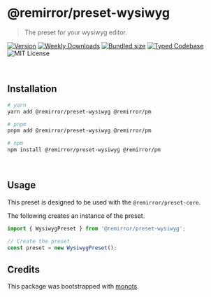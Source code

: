 # @remirror/preset-wysiwyg

> The preset for your wysiwyg editor.

[![Version][version]][npm] [![Weekly Downloads][downloads-badge]][npm]
[![Bundled size][size-badge]][size] [![Typed Codebase][typescript]](./src/index.ts)
![MIT License][license]

[version]: https://flat.badgen.net/npm/v/@remirror/preset-wysiwyg
[npm]: https://npmjs.com/package/@remirror/preset-wysiwyg
[license]: https://flat.badgen.net/badge/license/MIT/purple
[size]: https://bundlephobia.com/result?p=@remirror/preset-wysiwyg
[size-badge]: https://flat.badgen.net/bundlephobia/minzip/@remirror/preset-wysiwyg
[typescript]: https://flat.badgen.net/badge/icon/TypeScript?icon=typescript&label
[downloads-badge]: https://badgen.net/npm/dw/@remirror/preset-wysiwyg/red?icon=npm

<br />

## Installation

```bash
# yarn
yarn add @remirror/preset-wysiwyg @remirror/pm

# pnpm
pnpm add @remirror/preset-wysiwyg @remirror/pm

# npm
npm install @remirror/preset-wysiwyg @remirror/pm
```

<br />

## Usage

This preset is designed to be used with the `@remirror/preset-core`.

The following creates an instance of the preset.

```ts
import { WysiwygPreset } from '@remirror/preset-wysiwyg';

// Create the preset
const preset = new WysiwygPreset();
```

## Credits

This package was bootstrapped with [monots].

[monots]: https://github.com/monots/monots
